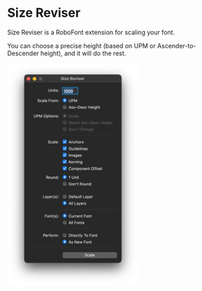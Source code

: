 # Size Reviser
Size Reviser is a RoboFont extension for scaling your font.

You can choose a precise height (based on UPM or Ascender-to-Descender height), and it will do the rest.

<img src="./_images/size_reviser-ui.png"  width="300">


